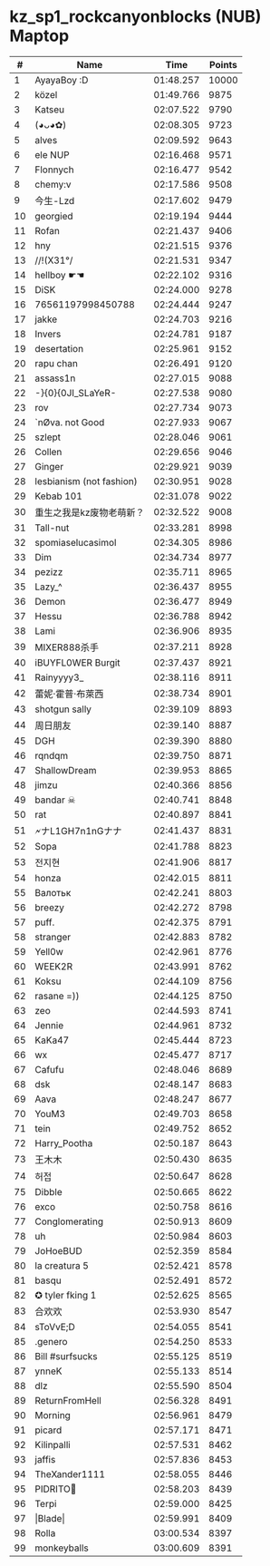 # kz_sp1_rockcanyonblocks (NUB) Maptop

|  # | Name | Time | Points |
|-------------- | -------------- | -------------- | -------------- | 
| 1 | AyayaBoy :D | 01:48.257 | 10000 | 
| 2 | közel | 01:49.766 | 9875 | 
| 3 | Katseu | 02:07.522 | 9790 | 
| 4 | (◕ᴗ◕✿) | 02:08.305 | 9723 | 
| 5 | alves | 02:09.592 | 9643 | 
| 6 | ele NUP | 02:16.468 | 9571 | 
| 7 | Flonnych | 02:16.477 | 9542 | 
| 8 | chemy:v | 02:17.586 | 9508 | 
| 9 | 今生-Lzd | 02:17.602 | 9479 | 
| 10 | georgied | 02:19.194 | 9444 | 
| 11 | Rofan | 02:21.437 | 9406 | 
| 12 | hny | 02:21.515 | 9376 | 
| 13 | /\/!(X31°/ | 02:21.531 | 9347 | 
| 14 | hellboy ☛☚ | 02:22.102 | 9316 | 
| 15 | DiSK | 02:24.000 | 9278 | 
| 16 | 76561197998450788 | 02:24.444 | 9247 | 
| 17 | jakke | 02:24.703 | 9216 | 
| 18 | Invers | 02:24.781 | 9187 | 
| 19 | desertation | 02:25.961 | 9152 | 
| 20 | rapu chan | 02:26.491 | 9120 | 
| 21 | assass1n | 02:27.015 | 9088 | 
| 22 | -}{0}{0JI_SLaYeR- | 02:27.538 | 9080 | 
| 23 | rov | 02:27.734 | 9073 | 
| 24 | `nØva. not Good | 02:27.933 | 9067 | 
| 25 | szlept | 02:28.046 | 9061 | 
| 26 | Collen | 02:29.656 | 9046 | 
| 27 | Ginger | 02:29.921 | 9039 | 
| 28 | lesbianism (not fashion) | 02:30.951 | 9028 | 
| 29 | Kebab 101 | 02:31.078 | 9022 | 
| 30 | 重生之我是kz废物老萌新？ | 02:32.522 | 9008 | 
| 31 | Tall-nut | 02:33.281 | 8998 | 
| 32 | spomiaselucasimol | 02:34.305 | 8986 | 
| 33 | Dim | 02:34.734 | 8977 | 
| 34 | pezizz | 02:35.711 | 8965 | 
| 35 | Lazy_^ | 02:36.437 | 8955 | 
| 36 | Demon | 02:36.477 | 8949 | 
| 37 | Hessu | 02:36.788 | 8942 | 
| 38 | Lami | 02:36.906 | 8935 | 
| 39 | MIXER888杀手 | 02:37.211 | 8928 | 
| 40 | iBUYFL0WER Burgit | 02:37.437 | 8921 | 
| 41 | Rainyyyy3_ | 02:38.116 | 8911 | 
| 42 | 蕾妮·霍普·布萊西 | 02:38.734 | 8901 | 
| 43 | shotgun sally | 02:39.109 | 8893 | 
| 44 | 周日朋友 | 02:39.140 | 8887 | 
| 45 | DGH | 02:39.390 | 8880 | 
| 46 | rqndqm | 02:39.750 | 8871 | 
| 47 | ShallowDream | 02:39.953 | 8865 | 
| 48 | jimzu | 02:40.366 | 8856 | 
| 49 | bandar ☠ | 02:40.741 | 8848 | 
| 50 | rat | 02:40.897 | 8841 | 
| 51 | 🗲ナL1GH7n1nGナナ | 02:41.437 | 8831 | 
| 52 | Sopa | 02:41.788 | 8823 | 
| 53 | 전지현 | 02:41.906 | 8817 | 
| 54 | honza | 02:42.015 | 8811 | 
| 55 | Валотьк | 02:42.241 | 8803 | 
| 56 | breezy | 02:42.272 | 8798 | 
| 57 | puff. | 02:42.375 | 8791 | 
| 58 | stranger | 02:42.883 | 8782 | 
| 59 | Yell0w | 02:42.961 | 8776 | 
| 60 | WEEK2R | 02:43.991 | 8762 | 
| 61 | Koksu | 02:44.109 | 8756 | 
| 62 | rasane =)) | 02:44.125 | 8750 | 
| 63 | zeo | 02:44.593 | 8741 | 
| 64 | Jennie | 02:44.961 | 8732 | 
| 65 | KaKa47 | 02:45.444 | 8723 | 
| 66 | wx | 02:45.477 | 8717 | 
| 67 | Cafufu | 02:48.046 | 8689 | 
| 68 | dsk | 02:48.147 | 8683 | 
| 69 | Aava | 02:48.247 | 8677 | 
| 70 | YouM3 <CS2 Enjoyer> | 02:49.703 | 8658 | 
| 71 | tein | 02:49.752 | 8652 | 
| 72 | Harry_Pootha | 02:50.187 | 8643 | 
| 73 | 王木木 | 02:50.430 | 8635 | 
| 74 | 허접 | 02:50.647 | 8628 | 
| 75 | Dibble | 02:50.665 | 8622 | 
| 76 | exco | 02:50.758 | 8616 | 
| 77 | Conglomerating | 02:50.913 | 8609 | 
| 78 | uh | 02:50.984 | 8603 | 
| 79 | JoHoeBUD | 02:52.359 | 8584 | 
| 80 | la creatura 5 | 02:52.421 | 8578 | 
| 81 | basqu | 02:52.491 | 8572 | 
| 82 | ✪ tyler fking 1 | 02:52.625 | 8565 | 
| 83 | 合欢欢 | 02:53.930 | 8547 | 
| 84 | sToVvE;D | 02:54.055 | 8541 | 
| 85 | .genero | 02:54.250 | 8533 | 
| 86 | Bill #surfsucks | 02:55.125 | 8519 | 
| 87 | ynneK | 02:55.133 | 8514 | 
| 88 | dlz | 02:55.590 | 8504 | 
| 89 | ReturnFromHell | 02:56.328 | 8491 | 
| 90 | Morning | 02:56.961 | 8479 | 
| 91 | picard | 02:57.171 | 8471 | 
| 92 | Kilinpalli | 02:57.531 | 8462 | 
| 93 | jaffis | 02:57.836 | 8453 | 
| 94 | TheXander1111 | 02:58.055 | 8446 | 
| 95 | PIDRITO💎 | 02:58.203 | 8439 | 
| 96 | Terpi | 02:59.000 | 8425 | 
| 97 | \|Blade\| | 02:59.991 | 8409 | 
| 98 | Rolla | 03:00.534 | 8397 | 
| 99 | monkeyballs | 03:00.609 | 8391 | 

